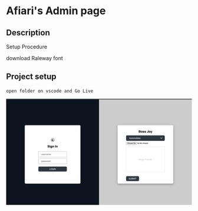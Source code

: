 # Afiari's Admin page

## Description

Setup Procedure


download Raleway font
## Project setup

```
open folder on vscode and Go Live
```





![Alimisamuel-portfolio!](./Screenshot%202022-08-16%20at%2011.55.49.png)
